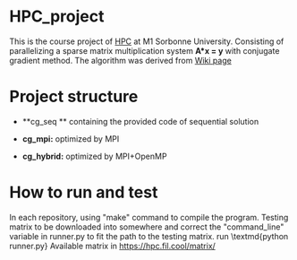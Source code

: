 # HPC_project
This is the course project of [HPC](https://cbouilla.github.io/HPC.html) at M1 Sorbonne University. Consisting of parallelizing a sparse matrix multiplication system **A\*x = y** with conjugate gradient method. The algorithm was derived from [Wiki page](https://en.wikipedia.org/wiki/Conjugate_gradient_method)

# Project structure
* **cg_seq ** 
containing the provided code of sequential solution

* **cg_mpi:**
optimized by MPI

* **cg_hybrid:**
optimized by MPI+OpenMP

# How to run and test
In each repository, using "make" command to compile the program. Testing matrix to be downloaded into somewhere and correct the "command_line" variable in runner.py to fit the path to the testing matrix. run \textmd{python runner.py}
Available matrix in https://hpc.fil.cool/matrix/
